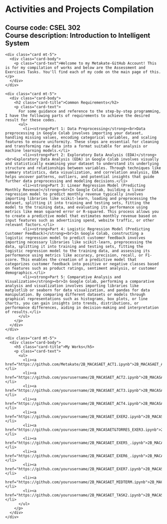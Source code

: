 <html lang="en">
<head>
  <meta charset="UTF-8">
  <meta name="viewport" content="width=device-width, initial-scale=1.0">
  <title>Metakate-GitHub</title>
  <!-- Bootstrap CSS -->
  <link href="https://maxcdn.bootstrapcdn.com/bootstrap/4.5.2/css/bootstrap.min.css" rel="stylesheet">
  <!-- Custom CSS -->
  <style>
    /* Add custom styles here */
  </style>
</head>
<body>

  <div class="container mt-5">
    <h1 class="text-center">Activities and Projects Compilation</h1>
    <h2 class="text-center">Course code: CSEL 302 <br> 
    Course description: Introduction to Intelligent System</h2>

    <div class="card mt-5">
      <div class="card-body">
        <p class="card-text">Welcome to my Metakate-GitHub Account! This is for my compilation of works and below are the Assessment and Exercises Tasks. You'll find each of my code on the main page of this.</p>
      </div>
    </div>

    <div class="card mt-5">
      <div class="card-body">
        <h2 class="card-title">Common Requirements</h2>
        <p class="card-text">
          For some guidance and reference to the step-by-step programming, I have the following parts of requirements to achieve the desired result for these codes.
          <ul>
            <li><strong>Part 1: Data Preprocessing</strong><br>Data preprocessing in Google Colab involves importing your dataset, handling missing values, encoding categorical variables, and scaling features to ensure uniformity. These steps are essential for cleaning and transforming raw data into a format suitable for analysis or machine learning models.</li>
            <li><strong>Part 2: Exploratory Data Analysis (EDA)</strong><br>Exploratory Data Analysis (EDA) in Google Colab involves visually and statistically examining your dataset to understand its underlying structure and relationships between variables. Through techniques like summary statistics, data visualization, and correlation analysis, EDA helps uncover patterns, outliers, and potential insights that guide further data preprocessing and modeling decisions.</li>
            <li><strong>Part 3: Linear Regression Model (Predicting Monthly Revenue)</strong><br>In Google Colab, building a linear regression model to predict monthly revenue typically involves importing libraries like scikit-learn, loading and preprocessing the dataset, splitting it into training and testing sets, fitting the model to the training data, and evaluating its performance using metrics like mean squared error or R-squared. This process allows you to create a predictive model that estimates monthly revenue based on input features such as advertising spend, website traffic, or other relevant factors.</li>
            <li><strong>Part 4: Logistic Regression Model (Predicting Customer Feedback)</strong><br>In Google Colab, constructing a logistic regression model to predict customer feedback involves importing necessary libraries like scikit-learn, preprocessing the data, splitting it into training and testing sets, fitting the logistic regression model to the training data, and assessing its performance using metrics like accuracy, precision, recall, or F1-score. This enables the creation of a predictive model that categorizes customer feedback into positive or negative classes based on features such as product ratings, sentiment analysis, or customer demographics.</li>
            <li><strong>Part 5: Comparative Analysis and Visualization</strong><br>In Google Colab, performing a comparative analysis and visualization involves importing libraries like matplotlib or seaborn for data visualization, and pandas for data manipulation. By comparing different datasets or models through graphical representations such as histograms, box plots, or line charts, you can gain insights into trends, distributions, or performance differences, aiding in decision-making and interpretation of results.</li>
          </ul>
        </p>
      </div>
    </div>

    <div class="card mt-5">
      <div class="card-body">
        <h5 class="card-title">My Works</h5>
        <p class="card-text">
          <ul>
            <li><a href="https://github.com/Metakate/2B_MACASAET_ACT1.ipynb">2B_MACASAET_ACT1.ipynb</a></li>
            <li><a href="https://github.com/yourusername/2B_MACASAET_ACT2.ipynb">2B_MACASAET_ACT2.ipynb</a></li>
            <li><a href="https://github.com/yourusername/2B_MACASAET_ACT3.ipynb">2B_MACASAET_ACT3.ipynb</a></li>
            <li><a href="https://github.com/yourusername/2B_MACASAET_ACT4.ipynb">2B_MACASAET_ACT4.ipynb</a></li>
            <li><a href="https://github.com/yourusername/2B_MACASAET_EXER2.ipynb">2B_MACASAET_EXER2.ipynb</a></li>
            <li><a href="https://github.com/yourusername/2B_MACASAET&TORRES_EXER3.ipynb">2B_MACASAET&TORRES_EXER3.ipynb</a></li>
            <li><a href="https://github.com/yourusername/2B_MACASAET_EXER5_.ipynb">2B_MACASAET_EXER5_.ipynb</a></li>
            <li><a href="https://github.com/yourusername/2B_MACASAET_EXER6_.ipynb">2B_MACASAET_EXER6_.ipynb</a></li>
            <li><a href="https://github.com/yourusername/2B_MACASAET_EXER7.ipynb">2B_MACASAET_EXER7.ipynb</a></li>
            <li><a href="https://github.com/yourusername/2B_MACASAET_MIDTERM.ipynb">2B_MACASAET_MIDTERM.ipynb</a></li>
            <li><a href="https://github.com/yourusername/2B_MACASAET_TASK2.ipynb">2B_MACASAET_TASK2.ipynb</a></li>
          </ul>
        </p>
      </div>
    </div>
  </div>

  <!-- Bootstrap JS -->
  <script src="https://ajax.googleapis.com/ajax/libs/jquery/3.5.1/jquery.min.js"></script>
  <script src="https://cdnjs.cloudflare.com/ajax/libs/popper.js/1.16.0/umd/popper.min.js"></script>
  <script src="https://maxcdn.bootstrapcdn.com/bootstrap/4.5.2/js/bootstrap.min.js"></script>
</body>
</html>
